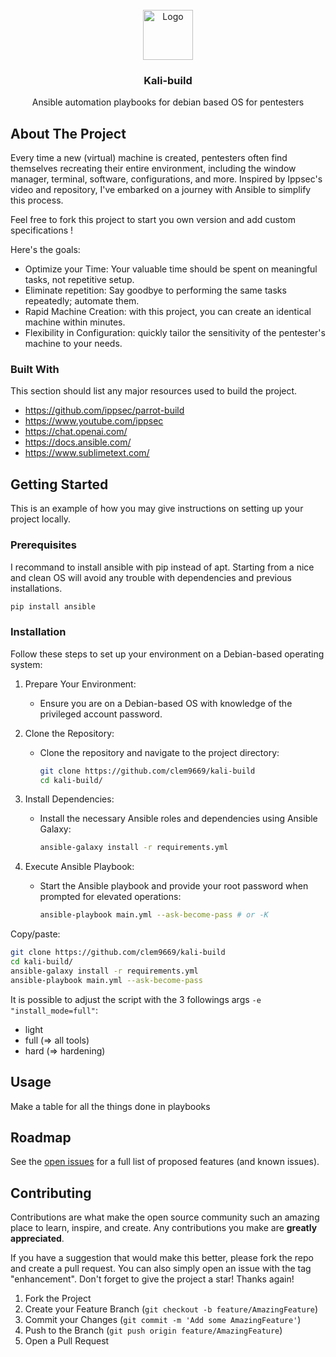 <!-- PROJECT LOGO -->
<br />
<div align="center">
  <a href="https://github.com/clem9669/kali-build">
    <img src="https://upload.wikimedia.org/wikipedia/commons/2/24/Ansible_logo.svg" alt="Logo" width="80" height="80">
  </a>

  <h3 align="center">Kali-build</h3>

  <p align="center">
    Ansible automation playbooks for debian based OS for pentesters
    <br>
  </p>
</div>
  
<!-- ABOUT THE PROJECT -->
## About The Project

Every time a new (virtual) machine is created, pentesters often find themselves recreating their entire environment, including the window manager, terminal, software, configurations, and more. 
Inspired by Ippsec's video and repository, I've embarked on a journey with Ansible to simplify this process.

Feel free to fork this project to start you own version and add custom specifications ! 

Here's the goals:
* Optimize your Time: Your valuable time should be spent on meaningful tasks, not repetitive setup.
* Eliminate repetition: Say goodbye to performing the same tasks repeatedly; automate them.
* Rapid Machine Creation: with this project, you can create an identical machine within minutes.
* Flexibility in Configuration: quickly tailor the sensitivity of the pentester's machine to your needs.

### Built With

This section should list any major resources used to build the project. 

* https://github.com/ippsec/parrot-build
* https://www.youtube.com/ippsec
* https://chat.openai.com/
* https://docs.ansible.com/
* https://www.sublimetext.com/

<!-- GETTING STARTED -->
## Getting Started

This is an example of how you may give instructions on setting up your project locally.

### Prerequisites

I recommand to install ansible with pip instead of apt.
Starting from a nice and clean OS will avoid any trouble with dependencies and previous installations.

```sh
pip install ansible
```

### Installation

Follow these steps to set up your environment on a Debian-based operating system:

1. Prepare Your Environment:
    * Ensure you are on a Debian-based OS with knowledge of the privileged account password.

2. Clone the Repository:
    * Clone the repository and navigate to the project directory:

        ```sh
        git clone https://github.com/clem9669/kali-build
        cd kali-build/
        ```

3. Install Dependencies:
    * Install the necessary Ansible roles and dependencies using Ansible Galaxy:

        ```sh
        ansible-galaxy install -r requirements.yml
        ```

4. Execute Ansible Playbook:
    * Start the Ansible playbook and provide your root password when prompted for elevated operations:

        ```sh
        ansible-playbook main.yml --ask-become-pass # or -K
        ```

Copy/paste:
```sh
git clone https://github.com/clem9669/kali-build
cd kali-build/
ansible-galaxy install -r requirements.yml
ansible-playbook main.yml --ask-become-pass
```

It is possible to adjust the script with the 3 followings args `-e "install_mode=full"`:
- light
- full (=> all tools)
- hard (=> hardening)

<!-- USAGE EXAMPLES -->
## Usage

Make a table for all the things done in playbooks


<!-- ROADMAP -->
## Roadmap

See the [open issues](https://github.com/clem9669/kali-build/issues) for a full list of proposed features (and known issues).


<!-- CONTRIBUTING -->
## Contributing

Contributions are what make the open source community such an amazing place to learn, inspire, and create. Any contributions you make are **greatly appreciated**.

If you have a suggestion that would make this better, please fork the repo and create a pull request. You can also simply open an issue with the tag "enhancement".
Don't forget to give the project a star! Thanks again!

1. Fork the Project
2. Create your Feature Branch (`git checkout -b feature/AmazingFeature`)
3. Commit your Changes (`git commit -m 'Add some AmazingFeature'`)
4. Push to the Branch (`git push origin feature/AmazingFeature`)
5. Open a Pull Request
